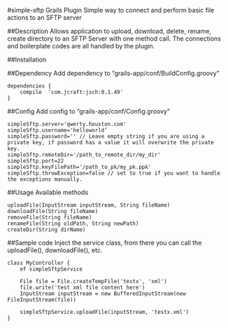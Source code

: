 #simple-sftp Grails Plugin
Simple way to connect and perform basic file actions to an SFTP server

##Description
Allows application to upload, download, delete, rename, create directory to an SFTP Server with one method call. The connections and boilerplate codes are all handled by the plugin.

##Installation

##Dependency
Add dependency to “grails-app/conf/BuildConfig.groovy”

	dependencies {
		compile  'com.jcraft:jsch:0.1.49'
	}

##Config
Add config to “grails-app/conf/Config.groovy”
```
simpleSftp.server='qwerty.houston.com'
simpleSftp.username='helloworld’ 
simpleSftp.password='' // Leave empty string if you are using a private key, if password has a value it will overwrite the private key.
simpleSftp.remoteDir='/path_to_remote_dir/my_dir'
simpleSftp.port=22
simpleSftp.keyFilePath='/path_to_pk/my_pk.ppk'
simpleSftp.throwException=false // set to true if you want to handle the exceptions manually.
```

##Usage
Available methods
```
uploadFile(InputStream inputStream, String fileName)
downloadFile(String fileName)
removeFile(String fileName)
renameFile(String oldPath, String newPath)
createDir(String dirName)
```

##Sample code
Inject the service class, from there you can call the uploadFile(), downloadFile(), etc.
```
class MyController {
	ef simpleSftpService

	File file = File.createTempFile('testx', 'xml')
	file.write('test xml file content here')
	InputStream inputStream = new BufferedInputStream(new FileInputStream(file))

	simpleSftpService.uploadFile(inputStream, 'testx.xml')
}
```
